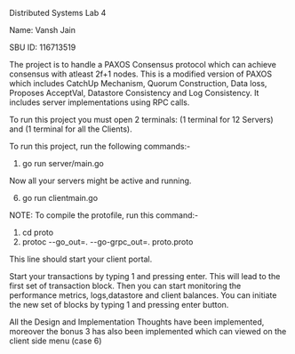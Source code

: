 Distributed Systems Lab 4

Name: Vansh Jain

SBU ID: 116713519


The project is to handle a PAXOS Consensus protocol which can achieve consensus with atleast 2f+1 nodes.
This is a modified version of PAXOS which includes CatchUp Mechanism, Quorum Construction, Data loss, Proposes AcceptVal, Datastore Consistency and Log Consistency.
It includes server implementations using RPC calls.

To run this project you must open 2 terminals: (1 terminal for 12 Servers) and (1 terminal for all the Clients).

To run this project, run the following commands:-

1. go run server/main.go 
   
Now all your servers might be active and running.

6. go run clientmain.go

NOTE: To compile the protofile, run this command:-
1. cd proto
2. protoc --go_out=. --go-grpc_out=. proto.proto



   
This line should start your client portal.

Start your transactions by typing 1 and pressing enter. This will lead to the first set of transaction block. Then you can start monitoring the performance metrics, logs,datastore and client balances. You can initiate the new set of blocks by typing 1 and pressing enter button.

All the Design and Implementation Thoughts have been implemented, moreover the bonus 3 has also been implemented which can viewed on the client side menu (case 6)










